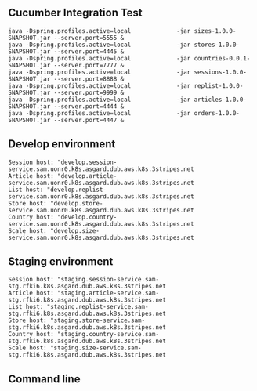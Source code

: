 ## Cucumber Integration Test

    java -Dspring.profiles.active=local             -jar sizes-1.0.0-SNAPSHOT.jar --server.port=5555 &
    java -Dspring.profiles.active=local             -jar stores-1.0.0-SNAPSHOT.jar --server.port=4445 &
    java -Dspring.profiles.active=local             -jar countries-0.0.1-SNAPSHOT.jar --server.port=7777 &
    java -Dspring.profiles.active=local             -jar sessions-1.0.0-SNAPSHOT.jar --server.port=8888 &
    java -Dspring.profiles.active=local             -jar replist-1.0.0-SNAPSHOT.jar --server.port=9999 &
    java -Dspring.profiles.active=local             -jar articles-1.0.0-SNAPSHOT.jar --server.port=4444 &
    java -Dspring.profiles.active=local             -jar orders-1.0.0-SNAPSHOT.jar --server.port=4447 &

## Develop environment
             
    Session host: "develop.session-service.sam.uonr0.k8s.asgard.dub.aws.k8s.3stripes.net     
    Article host: "develop.article-service.sam.uonr0.k8s.asgard.dub.aws.k8s.3stripes.net        
    List host: "develop.replist-service.sam.uonr0.k8s.asgard.dub.aws.k8s.3stripes.net       
    Store host: "develop.store-service.sam.uonr0.k8s.asgard.dub.aws.k8s.3stripes.net        
    Country host: "develop.country-service.sam.uonr0.k8s.asgard.dub.aws.k8s.3stripes.net        
    Scale host: "develop.size-service.sam.uonr0.k8s.asgard.dub.aws.k8s.3stripes.net        

## Staging environment

    Session host: "staging.session-service.sam-stg.rfki6.k8s.asgard.dub.aws.k8s.3stripes.net 
    Article host: "staging.article-service.sam-stg.rfki6.k8s.asgard.dub.aws.k8s.3stripes.net 
    List host: "staging.replist-service.sam-stg.rfki6.k8s.asgard.dub.aws.k8s.3stripes.net       
    Store host: "staging.store-service.sam-stg.rfki6.k8s.asgard.dub.aws.k8s.3stripes.net        
    Country host: "staging.country-service.sam-stg.rfki6.k8s.asgard.dub.aws.k8s.3stripes.net      
    Scale host: "staging.size-service.sam-stg.rfki6.k8s.asgard.dub.aws.k8s.3stripes.net

## Command line 

